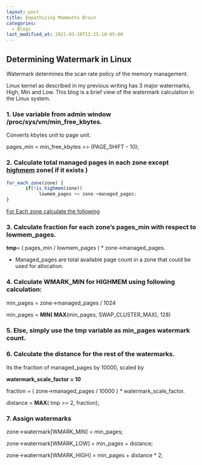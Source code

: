 ```yaml
---
layout: post
title: Empathizing Mammoths Brain
categories:
  - Blogs
last_modified_at: 2021-03-10T12:25:10-05:00
---
```


<script type="text/x-mathjax-config"> MathJax.Hub.Config({ TeX: { equationNumbers: { autoNumber: "all" } } }); </script>
  <script type="text/x-mathjax-config">
         MathJax.Hub.Config({
           tex2jax: {
             inlineMath: [ ['$','$'], ["\\(","\\)"] ],
             processEscapes: true
           }
         });
  </script>
  <script src="https://cdnjs.cloudflare.com/ajax/libs/mathjax/2.7.1/MathJax.js?config=TeX-MML-AM_CHTML" type="text/javascript"></script>
  
## Determining Watermark in Linux 
Watermark determines the scan rate policy of the memory management.

Linux kernel as described in my previous writing has 3 major watermarks, High, Min and Low.  This blog is a brief view of the watermark calculation in the Linux system.


### 1. Use variable from admin window /proc/sys/vm/min_free_kbytes.

Converts kbytes unit to page unit.

pages_min = min_free_kbytes >> (PAGE_SHIFT – 10);

### 2. Calculate total managed pages in each zone except [highmem](https://linux-mm.org/HighMemory/)  zone( if it exists )

> 
``` js
for_each_zone(zone) {
       if(!is_highmem(zone))
            lowmem_pages += zone->managed_pages;
}
```


<u>For Each zone calculate the following</u>


### 3. Calculate fraction for each zone’s pages_min with respect to lowmem_pages.
**tmp**= ( pages_min / lowmem_pages ) * zone->managed_pages.
- Managed_pages are total available page count in a zone that could be used for allocation.

### 4. Calculate WMARK_MIN for HIGHMEM using following calculation:
min_pages = zone->managed_pages  /  1024

min_pages = **MIN( MAX**(min_pages, SWAP_CLUSTER_MAX), 128)

### 5. Else, simply use the tmp variable as min_pages watermark count.

### 6. Calculate the distance for the rest of the watermarks.
Its the fraction of managed_pages by 10000, scaled by

**watermark_scale_factor = 10**

fraction = ( zone->managed_pages / 10000 )  * watermark_scale_factor.

distance = **MAX**( tmp >> 2,  fraction);

### 7. Assign watermarks
zone->watermark[WMARK_MIN] = min_pages;

zone->watermark[WMARK_LOW] = min_pages + distance;

zone->watermark[WMARK_HIGH] = min_pages + distance * 2;




